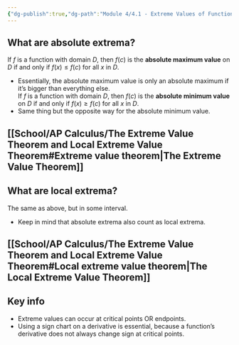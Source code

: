 ```yaml
---
{"dg-publish":true,"dg-path":"Module 4/4.1 - Extreme Values of Functions.md","permalink":"/module-4/4-1-extreme-values-of-functions/","created":"","updated":""}
---
```


## What are absolute extrema?
If $f$ is a function with domain $D$, then $f(c)$ is the **absolute maximum value** on $D$ if and only if $f(x)\leq f(c)$ for all $x$ in $D$.
- Essentially, the absolute maximum value is only an absolute maximum if it’s bigger than everything else.  
If $f$ is a function with domain $D$, then $f(c)$ is the **absolute minimum value** on $D$ if and only if $f(x)\geq f(c)$ for all $x$ in $D$.
- Same thing but the opposite way for the absolute minimum value.
## [[School/AP Calculus/The Extreme Value Theorem and Local Extreme Value Theorem#Extreme value theorem\|The Extreme Value Theorem]]
## What are local extrema?
The same as above, but in some interval.
- Keep in mind that absolute extrema also count as local extrema.
## [[School/AP Calculus/The Extreme Value Theorem and Local Extreme Value Theorem#Local extreme value theorem\|The Local Extreme Value Theorem]]
## Key info
- Extreme values can occur at critical points OR endpoints.
- Using a sign chart on a derivative is essential, because a function’s derivative does not always change sign at critical points.